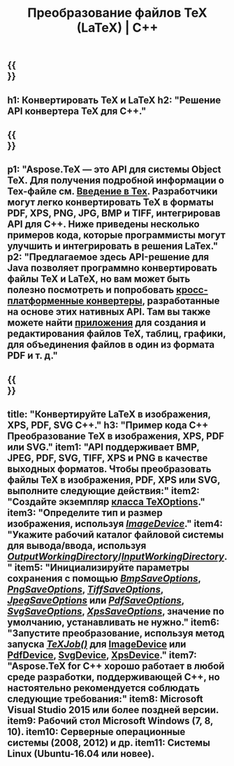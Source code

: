﻿---
translation: true
template: /_templates/_conversion-cpp.md
title: Преобразование файлов TeX (LaTeX) | С++
url: /cpp/conversion/
keywords: tex Converter cpp API, tex Converter C++ API
description: Решение TeX(LaTeX) для преобразования C++ API. Преобразование файлов LaTeX в PDF, XPS и изображения, включая PNG, JPEG, TIFF, BMP, с помощью нескольких строк кода C++.
family: tex
platformtag: cpp
feature: conversion
---

{{<section banner>}}
---
h1: Конвертировать TeX и LaTeX
h2: "Решение API конвертера TeX для C++."
---

{{<section overview>}}
---
p1: "Aspose.TeX — это API для системы Object TeX. Для получения подробной информации о Tex-файле см. [Введение в Tex](https://docs.aspose.com/tex/cpp/what-is-tex/). Разработчики могут легко конвертировать TeX в форматы PDF, XPS, PNG, JPG, BMP и TIFF, интегрировав API для C++. Ниже приведены несколько примеров кода, которые программисты могут улучшить и интегрировать в решения LaTex."
p2: "Предлагаемое здесь API-решение для Java позволяет программно конвертировать файлы TeX и LaTeX, но вам может быть полезно посмотреть и попробовать [кросс-платформенные конвертеры](https://products.aspose.app/tex/conversion), разработанные на основе этих нативных API. Там вы также можете найти [приложения](https://products.aspose.app/tex/applications) для создания и редактирования файлов TeX, таблиц, графики, для объединения файлов в один из формата PDF и т. д."
---

{{<section feature1>}}
---
title: "Конвертируйте LaTeX в изображения, XPS, PDF, SVG C++."
h3: "Пример кода C++ Преобразование TeX в изображения, XPS, PDF или SVG."
item1: "API поддерживает BMP, JPEG, PDF, SVG, TIFF, XPS и PNG в качестве выходных форматов. Чтобы преобразовать файлы TeX в изображения, PDF, XPS или SVG, выполните следующие действия:"
item2: "Создайте экземпляр [класса TeXOptions](https://reference.aspose.com/tex/cpp/class/aspose.te_x.te_x_options)."
item3: "Определите тип и размер изображения, используя [*ImageDevice*](https://reference.aspose.com/tex/cpp/class/aspose.te_x.presentation.image.image_device)."
item4: "Укажите рабочий каталог файловой системы для вывода/ввода, используя [*OutputWorkingDirectory*](https://reference.aspose.com/tex/cpp/class/aspose.te_x.te_x_options#aa4f4ea6dab7db5ba1b40800495f16f63)/[*InputWorkingDirectory*](https://reference.aspose.com/tex/cpp/class/aspose.te_x.te_x_options#aa4f4ea6dab7db5ba1b40800495f16f63)."
item5: "Инициализируйте параметры сохранения с помощью [*BmpSaveOptions*](https://reference.aspose.com/tex/cpp/class/aspose.te_x.presentation.image.bmp_save_options), [*PngSaveOptions*](https://reference.aspose.com/tex/cpp/class/aspose.te_x.presentation.image.png_save_options), [*TiffSaveOptions*](https://reference.aspose.com/tex/cpp/class/aspose.te_x.presentation.image.tiff_save_options), [*JpegSaveOptions*](https://reference.aspose.com/tex/cpp/class/aspose.te_x.presentation.image.jpeg_save_options) или [*PdfSaveOptions*](https://reference.aspose.com/tex/cpp/class/aspose.te_x.presentation.pdf.pdf_save_options), [*SvgSaveOptions*](https://reference.aspose.com/tex/cpp/class/aspose.te_x.presentation.svg.svg_save_options), [*XpsSaveOptions*](https://reference.aspose.com/tex/cpp/class/aspose.te_x.presentation.xps.xps_save_options), значение по умолчанию, устанавливать не нужно."
item6: "Запустите преобразование, используя метод запуска [*TeXJob()*](https://reference.aspose.com/tex/cpp/class/aspose.te_x.te_x_job) для [ImageDevice](https://reference.aspose.com/tex/cpp/class/aspose.te_x.presentation.image.image_device) или [PdfDevice](https://reference.aspose.com/tex/cpp/class/aspose.te_x.presentation.pdf.pdf_device), [ SvgDevice](https://reference.aspose.com/tex/cpp/class/aspose.te_x.presentation.svg.svg_device), [XpsDevice](https://reference.aspose.com/tex/cpp/class/aspose.te_x.presentation.xps.xps_device)."
item7: "Aspose.TeX for C++ хорошо работает в любой среде разработки, поддерживающей C++, но настоятельно рекомендуется соблюдать следующие требования:"
item8: Microsoft Visual Studio 2015 или более поздней версии.
item9: Рабочий стол Microsoft Windows (7, 8, 10).
item10: Серверные операционные системы (2008, 2012) и др.
item11: Системы Linux (Ubuntu-16.04 или новее).
---


